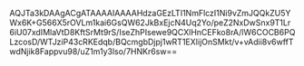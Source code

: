 AQJTa3kDAAgACgATAAAAIAAAAHdzaGEzLTI1NmFlczI1Ni9vZmJQQkZU5YWx6K+G566X5rOVLm1kai6GsQW62JkBxEjcN4Uq2Yo/peZ2NxDwSnx9T1Lr6iU07xdIMlaVtD8KftSrMt9rS/IseZhPIsewe9QCXlHnCEFko8rA/lW6COCB6PQLzcosD/WTJziP43cRKEdqb/BQcmgbDjpj1wRT1EXIijOnSMkt/v+vAdii8v6wffTwdNjik8Fappvu98/uZ1m1y3lso/7HNKr6sw==